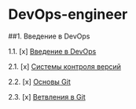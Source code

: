 # DevOps-engineer

##1. Введение в DevOps

1.1. [x] [Введение в DevOps](01-intro-01/README.md) 

2.1. [x] [Системы контроля версий](02-git-01-vcs/README.md)

2.2. [x] [Основы Git](02-git-02-base/README.md)

2.3. [x] [Ветвления в Git](02-git-03-branching/)